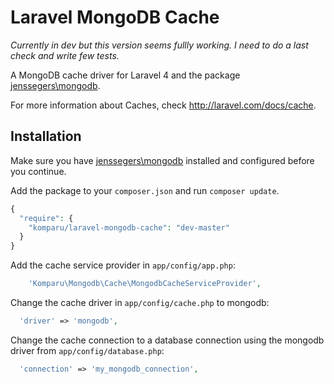 Laravel MongoDB Cache
=====================

*Currently in dev but this version seems fullly working. I need to do a last check and write few tests.*

A MongoDB cache driver for Laravel 4 and the package [jenssegers\mongodb](https://github.com/jenssegers/Laravel-MongoDB).

For more information about Caches, check http://laravel.com/docs/cache.

Installation
------------

Make sure you have [jenssegers\mongodb](https://github.com/jenssegers/Laravel-MongoDB) installed and configured before you continue.

Add the package to your `composer.json` and run `composer update`.

```php
{
  "require": {
    "komparu/laravel-mongodb-cache": "dev-master"
  }
}
```

Add the cache service provider in `app/config/app.php`:

```php
    'Komparu\Mongodb\Cache\MongodbCacheServiceProvider',
```

Change the cache driver in `app/config/cache.php` to mongodb:

```php
  'driver' => 'mongodb',
```

Change the cache connection to a database connection using the mongodb driver from `app/config/database.php`:

```php
  'connection' => 'my_mongodb_connection',
```
